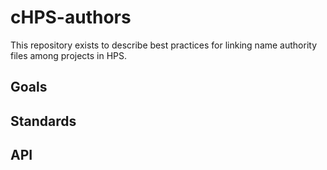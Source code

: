 # cHPS-authors

This repository exists to describe best practices for linking name authority files among projects in HPS.

## Goals

## Standards

## API
